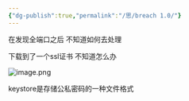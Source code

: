 ```yaml
---
{"dg-publish":true,"permalink":"/思/breach 1.0/"}
---
```



在发现全端口之后 不知道如何去处理 

下载到了一个ssl证书 不知道怎么办

![image.png](https://s2.loli.net/2025/05/05/fx8QE6tTmKrVDCu.png)



keystore是存储公私密码的一种文件格式